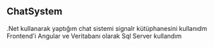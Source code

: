 <h2> ChatSystem </h2>
.Net kullanarak yaptığım chat sistemi signalr kütüphanesini kullanıdm Frontend'i Angular ve Veritabanı olarak Sql Server kullandım
